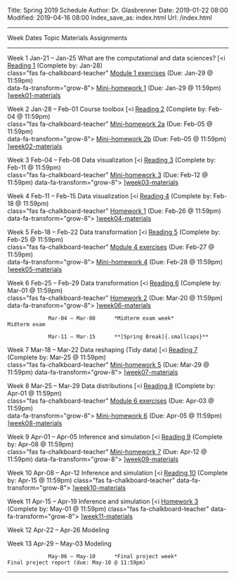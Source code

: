 Title: Spring 2019 Schedule
Author: Dr. Glasbrenner
Date: 2019-01-22 08:00
Modified: 2019-04-16 08:00
Index_save_as: index.html
Url: /index.html

------------------------------------------------------------------------------------------------------------------------------------------------------------------------------------
Week             Dates                Topic                                                         Materials                          Assignments
---------------- ------------------   --------------------------------------------------            ---------                          ---------------------------------------------
Week 1           Jan-21 – Jan-25      What are the computational and data sciences?                 [<i                                [Reading 1] (Complete by: Jan-28)<br>
                                                                                                    class="fas fa-chalkboard-teacher"  [Module 1 exercises] (Due: Jan-29 @ 11:59pm)<br>
                                                                                                    data-fa-transform="grow-8">        [Mini-homework 1] (Due: Jan-29 @ 11:59pm)
                                                                                                    </i>][week01-materials]

Week 2           Jan-28 – Feb-01      Course toolbox                                                [<i                                [Reading 2] (Complete by: Feb-04 @ 11:59pm)<br>
                                                                                                    class="fas fa-chalkboard-teacher"  [Mini-homework 2a] (Due: Feb-05 @ 11:59pm)<br>
                                                                                                    data-fa-transform="grow-8">        [Mini-homework 2b] (Due: Feb-05 @ 11:59pm)<br>
                                                                                                    </i>][week02-materials]

Week 3           Feb-04 – Feb-08      Data visualization                                            [<i                                [Reading 3] (Complete by: Feb-11 @ 11:59pm)<br>
                                                                                                    class="fas fa-chalkboard-teacher"  [Mini-homework 3] (Due: Feb-12 @ 11:59pm)
                                                                                                    data-fa-transform="grow-8">
                                                                                                    </i>][week03-materials]

Week 4           Feb-11 – Feb-15      Data visualization                                            [<i                                [Reading 4] (Complete by: Feb-18 @ 11:59pm)<br>
                                                                                                    class="fas fa-chalkboard-teacher"  [Homework 1] (Due: Feb-26 @ 11:59pm)
                                                                                                    data-fa-transform="grow-8">
                                                                                                    </i>][week04-materials]

Week 5           Feb-18 – Feb-22      Data transformation                                           [<i                                [Reading 5] (Complete by: Feb-25 @ 11:59pm)<br>
                                                                                                    class="fas fa-chalkboard-teacher"  [Module 4 exercises] (Due: Feb-27 @ 11:59pm)<br>
                                                                                                    data-fa-transform="grow-8">        [Mini-homework 4] (Due: Feb-28 @ 11:59pm)
                                                                                                    </i>][week05-materials]
                                                                                                    
Week 6           Feb-25 – Feb-29      Data transformation                                           [<i                                [Reading 6] (Complete by: Mar-01 @ 11:59pm)<br>
                                                                                                    class="fas fa-chalkboard-teacher"  [Homework 2] (Due: Mar-20 @ 11:59pm)
                                                                                                    data-fa-transform="grow-8">
                                                                                                    </i>][week06-materials]

                 Mar-04 – Mar-08      *Midterm exam week*                                                                              Midterm exam

                 Mar-11 – Mar-15      **[Spring Break]{.smallcaps}**

Week 7           Mar-18 – Mar-22      Data reshaping (Tidy data)                                    [<i                                [Reading 7] (Complete by: Mar-25 @ 11:59pm)<br>
                                                                                                    class="fas fa-chalkboard-teacher"  [Mini-homework 5] (Due: Mar-29 @ 11:59pm)
                                                                                                    data-fa-transform="grow-8">
                                                                                                    </i>][week07-materials]

Week 8           Mar-25 – Mar-29      Data distributions                                            [<i                                [Reading 8] (Complete by: Apr-01 @ 11:59pm)<br>
                                                                                                    class="fas fa-chalkboard-teacher"  [Module 6 exercises] (Due: Apr-03 @ 11:59pm)<br>
                                                                                                    data-fa-transform="grow-8">        [Mini-homework 6] (Due: Apr-05 @ 11:59pm)
                                                                                                    </i>][week08-materials]

Week 9           Apr-01 – Apr-05      Inference and simulation                                      [<i                                [Reading 9] (Complete by: Apr-08 @ 11:59pm)<br>
                                                                                                    class="fas fa-chalkboard-teacher"  [Mini-homework 7] (Due: Apr-12 @ 11:59pm)
                                                                                                    data-fa-transform="grow-8">
                                                                                                    </i>][week09-materials]

Week 10          Apr-08 – Apr-12      Inference and simulation                                      [<i                                [Reading 10] (Complete by: Apr-15 @ 11:59pm)
                                                                                                    class="fas fa-chalkboard-teacher"
                                                                                                    data-fa-transform="grow-8">
                                                                                                    </i>][week10-materials]

Week 11          Apr-15 – Apr-19      Inference and simulation                                      [<i                                [Homework 3] (Complete by: May-01 @ 11:59pm)
                                                                                                    class="fas fa-chalkboard-teacher"
                                                                                                    data-fa-transform="grow-8">
                                                                                                    </i>][week11-materials]

Week 12          Apr-22 – Apr-26      Modeling

Week 13          Apr-29 – May-03      Modeling

                 May-06 – May-10      *Final project week*                                                                             Final project report (due: May-10 @ 11:59pm)

------------------------------------------------------------------------------------------------------------------------------------------------------------------------------------

[Reading 1]:          /assignments/reading01/
[Reading 2]:          /assignments/reading02/
[Reading 3]:          /assignments/reading03/
[Reading 4]:          /assignments/reading04/
[Reading 5]:          /assignments/reading05/
[Reading 6]:          /assignments/reading06/
[Reading 7]:          /assignments/reading07/
[Reading 8]:          /assignments/reading08/
[Reading 9]:          /assignments/reading09/
[Reading 10]:         /assignments/reading10/
[Homework 1]:         /assignments/homework-1/
[Homework 2]:         /assignments/homework-2/
[Homework 3]:         /assignments/homework-3/
[Mini-homework 1]:    /assignments/minihw01-can-twitter-predict-election-results/
[Mini-homework 2a]:   /assignments/minihw02a-rmarkdown-practice/
[Mini-homework 2b]:   /assignments/minihw02b-visualization-practice/
[Mini-homework 3]:    /assignments/minihw03-visualization-by-example/
[Mini-homework 4]:    /assignments/minihw04-flights-of-new-york/
[Mini-homework 5]:    /assignments/minihw05-tidy-gradebook/
[Mini-homework 6]:    /assignments/minihw06-analyzing-data-distributions/
[Mini-homework 7]:    /assignments/minihw07-who-busts-the-mythbusters/
[week01-materials]:   /materials/week01-materials/
[week02-materials]:   /materials/week02-materials/
[week03-materials]:   /materials/week03-materials/
[week04-materials]:   /materials/week04-materials/
[week05-materials]:   /materials/week05-materials/
[week06-materials]:   /materials/week06-materials/
[week07-materials]:   /materials/week07-materials/
[week08-materials]:   /materials/week08-materials/
[week09-materials]:   /materials/week09-materials/
[week10-materials]:   /materials/week10-materials/
[week11-materials]:   /materials/week11-materials/
[Module 1 exercises]: /assignments/module01-exercises/
[Module 4 exercises]: /assignments/module04-exercises/
[Module 6 exercises]: /assignments/module06-exercises/

